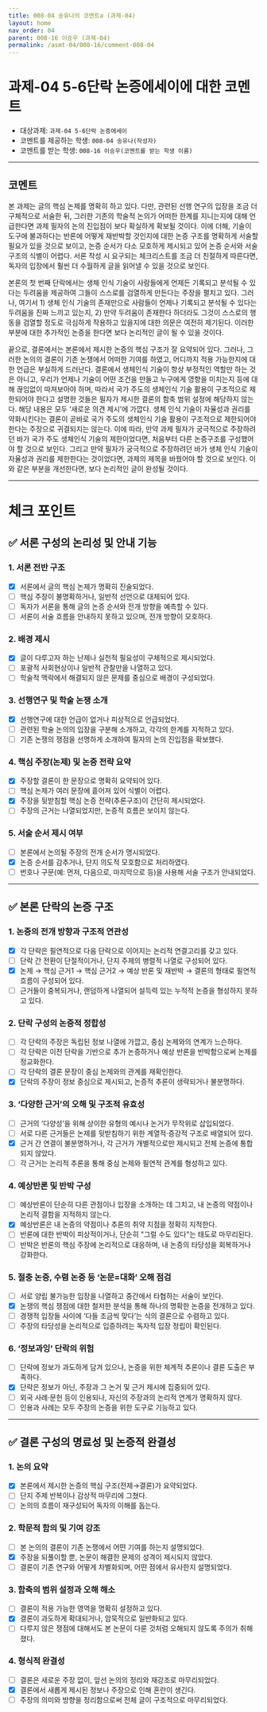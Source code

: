 ```yaml
---
title: 008-04 송유나의 코멘트a (과제-04) 
layout: home
nav_order: 04
parent: 008-16 이승우 (과제-04)
permalink: /asmt-04/008-16/comment-008-04
---
```


# 과제-04 5-6단락 논증에세이에 대한 코멘트

- 대상과제: `과제-04 5-6단락 논증에세이`
- 코멘트를 제공하는 학생: `008-04 송유나(작성자)` 
- 코멘트를 받는 학생: `008-16 이승우(코멘트를 받는 학생 이름)` 

---

## 코멘트

본 과제는 글의 핵심 논제를 명확히 하고 있다. 다만, 관련된 선행 연구의 입장을 조금 더 구체적으로 서술한 뒤, 그러한 기존의 학술적 논의가 어떠한 한계를 지니는지에 대해 언급한다면 과제 필자의 논의 진입점이 보다 확실하게 확보될 것이다. 이에 더해, 기술이 도구에 불과하다는 반론에 어떻게 재반박할 것인지에 대한 논증 구조를 명확하게 서술할 필요가 있을 것으로 보이고, 논증 순서가 다소 모호하게 제시되고 있어 논증 순서와 서술 구조의 식별이 어렵다. 서론 작성 시 요구되는 체크리스트를 조금 더 친절하게 따른다면, 독자의 입장에서 훨씬 더 수월하게 글을 읽어낼 수 있을 것으로 보인다. 

본론의 첫 번째 단락에서는 생체 인식 기술이 사람들에게 언제든 기록되고 분석될 수 있다는 두려움을 제공하여 그들이 스스로를 검열하게 만든다는 주장을 펼치고 있다. 그러나, 여기서 1) 생체 인식 기술의 존재만으로 사람들이 언제나 기록되고 분석될 수 있다는 두려움을 진짜 느끼고 있는지, 2) 만약 두려움이 존재한다 하더라도 그것이 스스로의 행동을 검열할 정도로 극심하게 작용하고 있을지에 대한 의문은 여전히 제기된다. 이러한 부분에 대한 추가적인 논증을 한다면 보다 논리적인 글이 될 수 있을 것이다. 

끝으로, 결론에서는 본론에서 제시한 논증의 핵심 구조가 잘 요약되어 있다. 그러나, 그러한 논의의 결론이 기존 논쟁에서 어떠한 기여를 하였고, 어디까지 적용 가능한지에 대한 언급은 부실하게 드러난다. 결론에서 생체인식 기술이 항상 부정적인 역할만 하는 것은 아니고, 우리가 언제나 기술이 어떤 조건을 만들고 누구에게 영향을 미치는지 등에 대해 끊임없이 따져보아야 하며, 따라서 국가 주도의 생체인식 기술 활용이 구조적으로 제한되어야 한다고 설명한 것들은 필자가 제시한 결론의 함축 범위 설정에 해당하지 않는다. 해당 내용은 모두 ‘새로운 의견 제시’에 가깝다. 생체 인식 기술이 자율성과 권리를 약화시킨다는 결론이 곧바로 국가 주도의 생체인식 기술 활용이 구조적으로 제한되어야 한다는 주장으로 귀결되지는 않는다. 이에 따라, 만약 과제 필자가 궁극적으로 주장하려던 바가 국가 주도 생체인식 기술의 제한이었다면, 처음부터 다른 논증구조를 구성했어야 할 것으로 보인다. 그리고 만약 필자가 궁극적으로 주장하려던 바가 생체 인식 기술이 자율성과 권리를 제한한다는 것이었다면, 과제의 제목을 바꿨어야 할 것으로 보인다. 이와 같은 부분을 개선한다면, 보다 논리적인 글이 완성될 것이다.

---

# 체크 포인트

## ✅ 서론 구성의 논리성 및 안내 기능

### **1. 서론 전반 구조**
- [x] 서론에서 글의 핵심 논제가 명확히 진술되었다.  
- [ ] 핵심 주장이 불명확하거나, 일반적 선언으로 대체되어 있다.  
- [ ] 독자가 서론을 통해 글의 논증 순서와 전개 방향을 예측할 수 있다.  
- [ ] 서론이 서술 흐름을 안내하지 못하고 있으며, 전개 방향이 모호하다.

### **2. 배경 제시**
- [x] 글이 다루고자 하는 난제나 실천적 필요성이 구체적으로 제시되었다.  
- [ ] 포괄적 사회현상이나 일반적 관찰만을 나열하고 있다.  
- [ ] 학술적 맥락에서 해결되지 않은 문제를 중심으로 배경이 구성되었다.

### **3. 선행연구 및 학술 논쟁 소개**
- [x] 선행연구에 대한 언급이 없거나 피상적으로 언급되었다.  
- [ ] 관련된 학술 논의의 입장을 구분해 소개하고, 각각의 한계를 지적하고 있다.  
- [ ] 기존 논쟁의 쟁점을 선명하게 소개하여 필자의 논의 진입점을 확보했다.

### **4. 핵심 주장(논제) 및 논증 전략 요약**
- [x] 주장할 결론이 한 문장으로 명확히 요약되어 있다.  
- [ ] 핵심 논제가 여러 문장에 흩어져 있어 식별이 어렵다.  
- [x] 주장을 뒷받침할 핵심 논증 전략(추론구조)이 간단히 제시되었다.  
- [ ] 주장의 근거는 나열되었지만, 논증적 흐름은 보이지 않는다.

### **5. 서술 순서 제시 여부**
- [ ] 본론에서 논의될 주장의 전개 순서가 명시되었다.  
- [x] 논증 순서를 감추거나, 단지 의도적 모호함으로 처리하였다.  
- [ ] 번호나 구문(예: 먼저, 다음으로, 마지막으로 등)을 사용해 서술 구조가 안내되었다.

---

## ✅ 본론 단락의 논증 구조 

### **1. 논증의 전개 방향과 구조적 연관성**
- [x] 각 단락은 필연적으로 다음 단락으로 이어지는 논리적 연결고리를 갖고 있다.  
- [ ] 단락 간 전환이 단절적이거나, 단지 주제의 병렬적 나열로 구성되어 있다.  
- [x] 논제 → 핵심 근거1 → 핵심 근거2 → 예상 반론 및 재반박 → 결론의 형태로 필연적 흐름이 구성되어 있다.  
- [ ] 근거들이 중복되거나, 랜덤하게 나열되어 설득력 있는 누적적 논증을 형성하지 못하고 있다.  

### **2. 단락 구성의 논증적 정합성**
- [ ] 각 단락의 주장은 독립된 정보 나열에 가깝고, 중심 논제와의 연계가 느슨하다.  
- [ ] 각 단락은 이전 단락을 기반으로 추가 논증하거나 예상 반론을 반박함으로써 논제를 정교화한다.  
- [ ] 각 단락의 결론 문장이 중심 논제와의 관계를 재확인한다.  
- [x] 단락의 주장이 정보 중심으로 제시되고, 논증적 추론이 생략되거나 불분명하다.

### **3. ‘다양한 근거’의 오해 및 구조적 유효성**
- [ ] 근거의 ‘다양성’을 위해 상이한 유형의 예시나 논거가 무작위로 삽입되었다.  
- [ ] 서로 다른 근거들은 논제를 뒷받침하기 위한 계열적·증강적 구조로 배열되어 있다.  
- [x] 근거 간 연결이 불분명하거나, 각 근거가 개별적으로만 제시되고 전체 논증에 통합되지 않았다.  
- [ ] 각 근거는 논리적 추론을 통해 중심 논제와 필연적 관계를 형성하고 있다.

### **4. 예상반론 및 반박 구성**
- [ ] 예상반론이 단순히 다른 관점이나 입장을 소개하는 데 그치고, 내 논증의 약점이나 논리적 결함을 지적하지 않는다.  
- [x] 예상반론은 내 논증의 약점이나 추론의 취약 지점을 정확히 지적한다.  
- [ ] 반론에 대한 반박이 피상적이거나, 단순히 "그럴 수도 있다"는 태도로 마무리된다.  
- [ ] 반박은 반론의 핵심 주장에 논리적으로 대응하며, 내 논증의 타당성을 회복하거나 강화한다.  

### **5. 절충 논증, 수렴 논증 등 ‘논문=대화’ 오해 점검**
- [ ] 서로 양립 불가능한 입장을 나열하고 중간에서 타협하는 서술이 보인다.  
- [x] 논쟁의 핵심 쟁점에 대한 철저한 분석을 통해 하나의 명확한 논증을 전개하고 있다.  
- [ ] 경쟁적 입장들 사이에 ‘다들 조금씩 맞다’는 식의 결론으로 수렴하고 있다.  
- [ ] 주장의 타당성을 논리적으로 입증하려는 독자적 입장 정립이 확인된다.  

### **6. ‘정보과잉’ 단락의 위험**
- [ ] 단락에 정보가 과도하게 담겨 있으나, 논증을 위한 체계적 추론이나 결론 도출은 부족하다.  
- [x] 단락은 정보가 아닌, 주장과 그 논거 및 근거 제시에 집중되어 있다.  
- [ ] 외국 사례·문헌 등이 인용되나, 자신의 주장과의 논리적 연계가 명확하지 않다.  
- [ ] 인용과 사례는 모두 주장의 논증을 위한 도구로 기능하고 있다.  

---

## ✅ 결론 구성의 명료성 및 논증적 완결성

### **1. 논의 요약**
- [x] 본론에서 제시한 논증의 핵심 구조(전제→결론)가 요약되었다.  
- [ ] 단지 주제 반복이나 감상적 마무리에 그쳤다.  
- [ ] 논의의 흐름이 재구성되어 독자의 이해를 돕는다.

### **2. 학문적 함의 및 기여 강조**
- [ ] 본 논의의 결론이 기존 논쟁에서 어떤 기여를 하는지 설명되었다.  
- [x] 주장을 되풀이할 뿐, 논문이 해결한 문제의 성격이 제시되지 않았다.  
- [ ] 결론이 기존 연구와 어떻게 차별화되며, 어떤 점에서 유사한지 설명되었다.

### **3. 함축의 범위 설정과 오해 해소**
- [ ] 결론이 적용 가능한 영역을 명확히 설정하고 있다.  
- [x] 결론이 과도하게 확대되거나, 암묵적으로 일반화되고 있다.  
- [ ] 다루지 않은 쟁점에 대해서도 본 논문이 다룬 것처럼 오해되지 않도록 주의가 취해졌다.

### **4. 형식적 완결성**
- [ ] 결론은 새로운 주장 없이, 앞선 논의의 정리와 재강조로 마무리되었다.  
- [x] 결론에서 새롭게 제시된 정보나 주장으로 인해 혼란이 생긴다.  
- [ ] 주장의 의미와 방향을 정리함으로써 전체 글이 구조적으로 마무리되었다.

